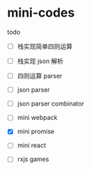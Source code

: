 # mini-codes

todo

- [ ] 栈实现简单四则运算
- [ ] 栈实现 json 解析
- [ ] 四则运算 parser
- [ ] json parser
- [ ] json parser combinator
- [ ] mini webpack
- [x] mini promise
- [ ] mini react
- [ ] rxjs games


